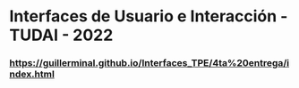 # Interfaces de Usuario e Interacción - TUDAI - 2022



### https://guillerminal.github.io/Interfaces_TPE/4ta%20entrega/index.html
